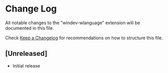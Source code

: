 # Change Log

All notable changes to the "windev-wlanguage" extension will be documented in this file.

Check [Keep a Changelog](http://keepachangelog.com/) for recommendations on how to structure this file.

## [Unreleased]

- Initial release